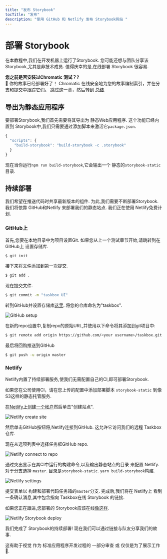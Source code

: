 ```yaml
---
title: "发布 Storybook"
tocTitle: "发布"
description: "使用 GitHub 和 Netlify 发布 Storybook网站 "
---
```

# 部署 Storybook

在本教程中,我们在开发机器上运行了Storybook. 您可能还想与团队分享该 Storybook,尤其是非技术成员. 值得庆幸的是,在线部署 Storybook 很容易. 

<div class="aside">
<strong>您之前是否安装过Chromatic 测试？?</strong>
<br/>
🎉 你的故事已经部署好了！ Chromatic 在线安全地为您的故事编制索引，并在分支和提交中跟踪它们。 跳过这一章，然后转到 <a href="/conclusion">总结</a>.
</div>

## 导出为静态应用程序

要部署Storybook,我们首先需要将其导出为 静态Web应用程序. 这个功能已经内置到 Storybook中,我们只需要通过添加脚本来激活它`package.json`. 

```javascript
{
  "scripts": {
    "build-storybook": "build-storybook -c .storybook"
  }
}
```

现在当你运行`npm run build-storybook`,它会输出一个 静态的`storybook-static`目录. 

## 持续部署

我们希望在推送代码时共享最新版本的组件. 为此,我们需要不断部署Storybook. 我们将依靠 GitHub和Netlify 来部署我们的静态站点. 我们正在使用 Netlify免费计划. 

### GitHub上

首先,您要在本地目录中为项目设置Git. 如果您从上一个测试章节开始,请跳转到在 GitHub上 设置存储库. 

```bash
$ git init
```

接下来将文件添加到第一次提交. 

```bash
$ git add .
```

现在提交文件. 

```bash
$ git commit -m "taskbox UI"
```

转到GitHub并设置存储库[这里](https://github.com/new). 将您的仓库命名为"taskbox". 

![GitHub setup](/github-create-taskbox.png)

在新的repo设置中,复制repo的原始URL,并使用以下命令将其添加到git项目中: 

```bash
$ git remote add origin https://github.com/<your username>/taskbox.git
```

最后将回购推送到GitHub

```bash
$ git push -u origin master
```

### Netlify

Netlify内置了持续部署服务,使我们无需配置自己的CI,即可部署Storybook. 

<div class="aside">
如果您在公司使用CI，请在您上传的配置中添加部署脚本 <code>storybook-static</code> 到像S3这样的静态托管服务.
</div>

[在Netlify上创建一个帐户](https://app.netlify.com/start)然后单击"创建站点". 

![Netlify create site](/netlify-create-site.png)

然后单击GitHub按钮将,Netlify连接到GitHub. 这允许它访问我们的远程 Taskbox 仓库. 

现在从选项列表中选择任务框GitHub repo. 

![Netlify connect to repo](/netlify-account-picker.png)

通过突出显示在其CI中运行的构建命令,以及输出静态站点的目录 来配置 Netlify. 对于分支选择 `master`. 目录是`storybook-static`. `yarn build-storybook`构建.

![Netlify settings](/netlify-settings.png)

提交表单以 构建和部署代码任务箱的`master`分支. 完成后,我们将在 Netlify上 看到一条确认消息,其中包含指向 Taskbox在线 Storybook 的链接. 

如果您正在跟进,您部署的 Storybook应该在线[像这样](https://clever-banach-415c03.netlify.com/).

![Netlify Storybook deploy](/netlify-storybook-deploy.png)

我们完成了 Storybook的持续部署! 现在我们可以通过链接与队友分享我们的故事. 

这有助于视觉 作为 标准应用程序开发过程的 一部分审查 或 仅仅是为了展示工作💅. 
